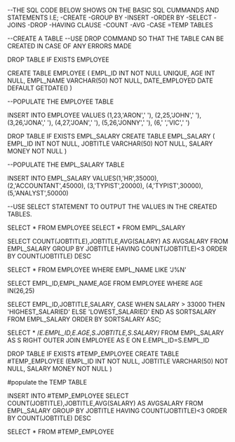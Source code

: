 
--THE SQL CODE BELOW SHOWS ON THE BASIC SQL CUMMANDS AND STATEMENTS I.E;
        -CREATE    -GROUP BY
        -INSERT     -ORDER BY
        -SELECT      -JOINS
        -DROP        -HAVING CLAUSE
        -COUNT
        -AVG
        -CASE
        =TEMP TABLES

--CREATE A TABLE
--USE DROP COMMAND SO THAT THE TABLE CAN BE CREATED IN CASE OF ANY ERRORS MADE


DROP TABLE IF EXISTS EMPLOYEE

CREATE TABLE EMPLOYEE
(
EMPL_ID INT NOT NULL UNIQUE,
AGE INT NULL,
EMPL_NAME VARCHAR(50) NOT NULL,
DATE_EMPLOYED DATE DEFAULT GETDATE()
)

--POPULATE THE EMPLOYEE TABLE


INSERT INTO EMPLOYEE
VALUES
(1,23,'ARON',' '),
(2,25,'JOHN',' '),
(3,26,'JONA',' '),
(4,27,'JOAN',' '),
(5,26,'JONNY',' '),
(6,' ','VIC',' ')

DROP TABLE IF EXISTS EMPL_SALARY
CREATE TABLE EMPL_SALARY
(
EMPL_ID INT NOT NULL,
JOBTITLE VARCHAR(50) NOT NULL,
SALARY MONEY NOT NULL
)

--POPULATE THE EMPL_SALARY TABLE


INSERT INTO EMPL_SALARY
VALUES(1,'HR',35000),
(2,'ACCOUNTANT',45000),
(3,'TYPIST',20000),
(4,'TYPIST',30000),
(5,'ANALYST',50000)


--USE SELECT STATEMENT TO OUTPUT THE VALUES IN THE CREATED TABLES.

SELECT * FROM EMPLOYEE
SELECT * FROM EMPL_SALARY

SELECT COUNT(JOBTITLE),JOBTITLE,AVG(SALARY) AS AVGSALARY
FROM EMPL_SALARY
GROUP BY JOBTITLE
HAVING  COUNT(JOBTITLE)<3
ORDER BY COUNT(JOBTITLE) DESC


SELECT * FROM EMPLOYEE
WHERE EMPL_NAME LIKE 'J%N'

SELECT EMPL_ID,EMPL_NAME,AGE FROM EMPLOYEE
WHERE AGE IN(26,25) 

SELECT EMPL_ID,JOBTITLE,SALARY,
CASE 
   WHEN SALARY > 33000 THEN 'HIGHEST_SALARIED'
   ELSE 'LOWEST_SALARIED'
END AS SORTSALARY
FROM EMPL_SALARY
ORDER BY SORTSALARY ASC;


SELECT * /*E.EMPL_ID,E.AGE,S.JOBTITLE,S.SALARY*/
FROM EMPL_SALARY AS S
RIGHT OUTER JOIN EMPLOYEE AS E
ON E.EMPL_ID=S.EMPL_ID


DROP TABLE IF EXISTS #TEMP_EMPLOYEE
CREATE TABLE #TEMP_EMPLOYEE
(EMPL_ID INT NOT NULL,
JOBTITLE VARCHAR(50) NOT NULL,
SALARY MONEY NOT NULL
)

#populate the TEMP TABLE

INSERT INTO  #TEMP_EMPLOYEE
SELECT COUNT(JOBTITLE),JOBTITLE,AVG(SALARY) AS AVGSALARY
FROM EMPL_SALARY
GROUP BY JOBTITLE
HAVING  COUNT(JOBTITLE)<3
ORDER BY COUNT(JOBTITLE) DESC


SELECT * FROM  #TEMP_EMPLOYEE



 
